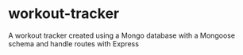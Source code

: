 # workout-tracker
A workout tracker created using a Mongo database with a Mongoose schema and handle routes with Express
